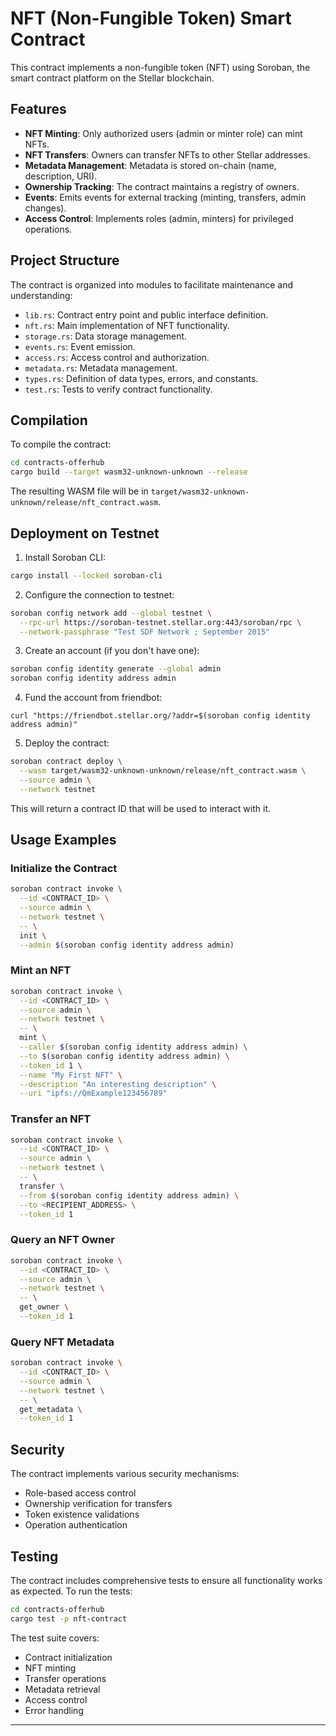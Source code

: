 # NFT (Non-Fungible Token) Smart Contract

This contract implements a non-fungible token (NFT) using Soroban, the smart contract platform on the Stellar blockchain.

## Features

- **NFT Minting**: Only authorized users (admin or minter role) can mint NFTs.
- **NFT Transfers**: Owners can transfer NFTs to other Stellar addresses.
- **Metadata Management**: Metadata is stored on-chain (name, description, URI).
- **Ownership Tracking**: The contract maintains a registry of owners.
- **Events**: Emits events for external tracking (minting, transfers, admin changes).
- **Access Control**: Implements roles (admin, minters) for privileged operations.

## Project Structure

The contract is organized into modules to facilitate maintenance and understanding:

- `lib.rs`: Contract entry point and public interface definition.
- `nft.rs`: Main implementation of NFT functionality.
- `storage.rs`: Data storage management.
- `events.rs`: Event emission.
- `access.rs`: Access control and authorization.
- `metadata.rs`: Metadata management.
- `types.rs`: Definition of data types, errors, and constants.
- `test.rs`: Tests to verify contract functionality.

## Compilation

To compile the contract:

```bash
cd contracts-offerhub
cargo build --target wasm32-unknown-unknown --release
```

The resulting WASM file will be in `target/wasm32-unknown-unknown/release/nft_contract.wasm`.

## Deployment on Testnet

1. Install Soroban CLI:
```bash
cargo install --locked soroban-cli
```

2. Configure the connection to testnet:
```bash
soroban config network add --global testnet \
  --rpc-url https://soroban-testnet.stellar.org:443/soroban/rpc \
  --network-passphrase "Test SDF Network ; September 2015"
```

3. Create an account (if you don't have one):
```bash
soroban config identity generate --global admin
soroban config identity address admin
```

4. Fund the account from friendbot:
```
curl "https://friendbot.stellar.org/?addr=$(soroban config identity address admin)"
```

5. Deploy the contract:
```bash
soroban contract deploy \
  --wasm target/wasm32-unknown-unknown/release/nft_contract.wasm \
  --source admin \
  --network testnet
```

This will return a contract ID that will be used to interact with it.

## Usage Examples

### Initialize the Contract

```bash
soroban contract invoke \
  --id <CONTRACT_ID> \
  --source admin \
  --network testnet \
  -- \
  init \
  --admin $(soroban config identity address admin)
```

### Mint an NFT

```bash
soroban contract invoke \
  --id <CONTRACT_ID> \
  --source admin \
  --network testnet \
  -- \
  mint \
  --caller $(soroban config identity address admin) \
  --to $(soroban config identity address admin) \
  --token_id 1 \
  --name "My First NFT" \
  --description "An interesting description" \
  --uri "ipfs://QmExample123456789"
```

### Transfer an NFT

```bash
soroban contract invoke \
  --id <CONTRACT_ID> \
  --source admin \
  --network testnet \
  -- \
  transfer \
  --from $(soroban config identity address admin) \
  --to <RECIPIENT_ADDRESS> \
  --token_id 1
```

### Query an NFT Owner

```bash
soroban contract invoke \
  --id <CONTRACT_ID> \
  --source admin \
  --network testnet \
  -- \
  get_owner \
  --token_id 1
```

### Query NFT Metadata

```bash
soroban contract invoke \
  --id <CONTRACT_ID> \
  --source admin \
  --network testnet \
  -- \
  get_metadata \
  --token_id 1
```

## Security

The contract implements various security mechanisms:

- Role-based access control
- Ownership verification for transfers
- Token existence validations
- Operation authentication

## Testing

The contract includes comprehensive tests to ensure all functionality works as expected. To run the tests:

```bash
cd contracts-offerhub
cargo test -p nft-contract
```

The test suite covers:
- Contract initialization
- NFT minting
- Transfer operations
- Metadata retrieval
- Access control
- Error handling

---